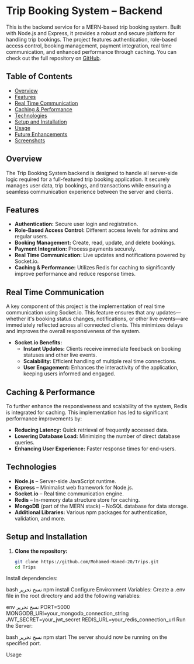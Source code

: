 # Trip Booking System – Backend

This is the backend service for a MERN-based trip booking system. Built with Node.js and Express, it provides a robust and secure platform for handling trip bookings. The project features authentication, role-based access control, booking management, payment integration, real time communication, and enhanced performance through caching. You can check out the full repository on [GitHub](https://github.com/Mohamed-Hamed-20/Trips).

## Table of Contents

- [Overview](#overview)
- [Features](#features)
- [Real Time Communication](#real-time-communication)
- [Caching & Performance](#caching--performance)
- [Technologies](#technologies)
- [Setup and Installation](#setup-and-installation)
- [Usage](#usage)
- [Future Enhancements](#future-enhancements)
- [Screenshots](#screenshots)

## Overview

The Trip Booking System backend is designed to handle all server-side logic required for a full-featured trip booking application. It securely manages user data, trip bookings, and transactions while ensuring a seamless communication experience between the server and clients.

## Features

- **Authentication:** Secure user login and registration.
- **Role-Based Access Control:** Different access levels for admins and regular users.
- **Booking Management:** Create, read, update, and delete bookings.
- **Payment Integration:** Process payments securely.
- **Real Time Communication:** Live updates and notifications powered by Socket.io.
- **Caching & Performance:** Utilizes Redis for caching to significantly improve performance and reduce response times.

## Real Time Communication

A key component of this project is the implementation of real time communication using Socket.io. This feature ensures that any updates—whether it's booking status changes, notifications, or other live events—are immediately reflected across all connected clients. This minimizes delays and improves the overall responsiveness of the system.

- **Socket.io Benefits:**
  - **Instant Updates:** Clients receive immediate feedback on booking statuses and other live events.
  - **Scalability:** Efficient handling of multiple real time connections.
  - **User Engagement:** Enhances the interactivity of the application, keeping users informed and engaged.

## Caching & Performance

To further enhance the responsiveness and scalability of the system, Redis is integrated for caching. This implementation has led to significant performance improvements by:
- **Reducing Latency:** Quick retrieval of frequently accessed data.
- **Lowering Database Load:** Minimizing the number of direct database queries.
- **Enhancing User Experience:** Faster response times for end-users.

## Technologies

- **Node.js** – Server-side JavaScript runtime.
- **Express** – Minimalist web framework for Node.js.
- **Socket.io** – Real time communication engine.
- **Redis** – In-memory data structure store for caching.
- **MongoDB** (part of the MERN stack) – NoSQL database for data storage.
- **Additional Libraries:** Various npm packages for authentication, validation, and more.

## Setup and Installation

1. **Clone the repository:**
   ```bash
   git clone https://github.com/Mohamed-Hamed-20/Trips.git
   cd Trips
Install dependencies:

bash
نسخ
تحرير
npm install
Configure Environment Variables: Create a .env file in the root directory and add the following variables:

env
نسخ
تحرير
PORT=5000
MONGODB_URI=your_mongodb_connection_string
JWT_SECRET=your_jwt_secret
REDIS_URL=your_redis_connection_url
Run the Server:

bash
نسخ
تحرير
npm start
The server should now be running on the specified port.

Usage
